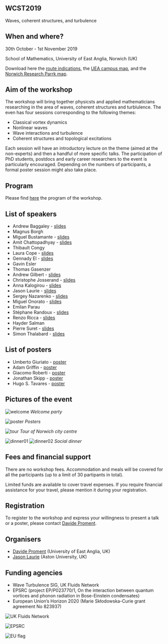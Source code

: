 ## WCST2019
Waves, coherent structures, and turbulence

## When and where?
30th October - 1st November 2019

School of Mathematics, University of East Anglia, Norwich (UK)

Download here the [route indications](./routes.pdf), the [UEA campus map](./UEACampusMap.pdf), and the [Norwich Research Parrk map](./NRPMap.pdf). 

## Aim of the workshop
The workshop will bring together physicsts and applied mathematicians researching in the area of waves, coherent structures and turblulence. The even has four sessions corresponding to the following themes:
- Classical vortex dynamics
- Nonlinear waves
- Wave interactions and turbulence
- Coherent structures and topological excitations

Each session will have an introductory lecture on the theme (aimed at the non-experts) and then a handful of more specific talks.
The participation of PhD students, postdocs and early career researchers to the event is particularly encouraged.
Depending on the numbers of participants, a formal poster session might also take place.

## Program
Please find [here](./program.pdf) the program of the workshop.

## List of speakers
- Andrew Baggaley - [slides](slides/Baggaley.pdf)
- Magnus Borgh
- Miguel Bustamante - [slides](slides/Bustamante.pdf)
- Amit Chattopadhyay - [slides](slides/Chattopadhyay.pdf)
- Thibault Congy
- Laura Cope - [slides](slides/Cope.pdf)
- Gennady El - [slides](slides/El.pdf)
- Gavin Esler
- Thomas Gasenzer
- Andrew Gilbert - [slides](slides/Gilbert.pdf)
- Christophe Josserand - [slides](slides/Josserand.pdf)
- Anna Kalogirou - [slides](slides/Kalogirou.pdf)
- Jason Laurie - [slides](slides/Laurie.pdf)
- Sergey Nazarenko - [slides](slides/Nazarenko.pdf)
- Miguel Onorato - [slides](slides/Onorato.pdf)
- Emilan Parau
- Stéphane Randoux - [slides](slides/Randoux.pdf)
- Renzo Ricca - [slides](slides/Ricca.pdf)
- Hayder Salman
- Pierre Suret - [slides](slides/Suret.pdf)
- Simon Thalabard - [slides](slides/Thalabard.pdf)

## List of posters
- Umberto Giuriato - [poster](posters/Giuriato.pdf)
- Adam Griffin - [poster](posters/Griffin.pdf)
- Giacomo Roberti - [poster](posters/Roberti.pdf)
- Jonathan Skipp - [poster](posters/Skipp.pdf)
- Hugo S. Tavares - [poster](posters/Tavares.pdf)

## Pictures of the event
![](./pictures/welcome.jpg "welcome")
_Welcome party_

![](./pictures/poster.jpg "poster")
_Posters_

![](./pictures/tour.jpg "tour")
_Tour of Norwich city centre_

![](./pictures/dinner01.jpg "dinner01")
![](./pictures/dinner02.jpg "dinner02")
_Social dinner_

## Fees and financial support
There are no workshop fees. 
Accommodation and meals will be covered for all the participants (up to a limit of 30 partipants in total).

Limited funds are available to cover travel expenses.
If you require financial assistance for your travel, please mention it during your registration.

## Registration
To register to the workshop and express your willingness to present a talk or a poster, please contact [Davide Proment](mailto:d.proment@uea.ac.uk).

## Organisers
- [Davide Proment](http://davideproment.pythonanywhere.com) (University of East Anglia, UK)
- [Jason Laurie](http://www.jasonlaurie.com/) (Aston University, UK)

## Funding agencies
- Wave Turbulence SIG, UK Fluids Network
- EPSRC (project EP/P023770/1, On the interaction between quantum vortices and phonon radiation in Bose-Einstein condensates)
- European Union’s Horizon 2020 (Marie Skłodowska-Curie grant agreement No 823937)

![](https://github.com/davideproment/WCST2019/raw/master/UKFluidsNetwork.png "UK Fluids Network")

![](https://github.com/davideproment/WCST2019/raw/master/EPSRC.png "EPSRC")

![](https://github.com/davideproment/WCST2019/raw/master/flag_yellow.png "EU flag")

